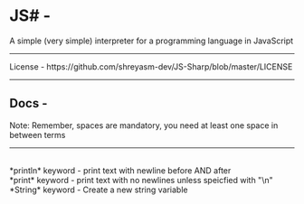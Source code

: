 # JS# -
A simple (very simple) interpreter for a programming language in JavaScript
<hr>
License - https://github.com/shreyasm-dev/JS-Sharp/blob/master/LICENSE
<hr>
<h2>
  Docs -
</h2>
Note: Remember, spaces are mandatory, you need at least one space in between terms
<hr>
<br>
*println* keyword - print text with newline before AND after
<br>
*print* keyword - print text with no newlines unless speicfied with "\n"
<br>
*String* keyword - Create a new string variable
